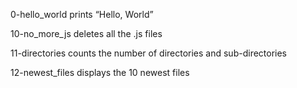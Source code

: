 0-hello_world
prints “Hello, World”

10-no_more_js
deletes all the .js files 

11-directories
counts the number of directories and sub-directories

12-newest_files
displays the 10 newest files


